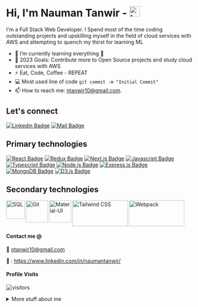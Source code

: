 # Hi, I'm Nauman Tanwir - <img src="https://user-images.githubusercontent.com/1303154/88677602-1635ba80-d120-11ea-84d8-d263ba5fc3c0.gif" width="28px" height="28px" alt="hi">

I'm a Full Stack Web Developer. I Spend most of the time coding outstanding projects and upskilling myself in the field of cloud services with AWS and attempting to quench my thirst for learning ML

- 🌱 I’m currently learning everything 🤣
- 🥅 2023 Goals: Contribute more to Open Source projects and study cloud services with AWS
- ⚡ Eat, Code, Coffee - REPEAT
- :computer: Most used line of code `git commit -m "Initial Commit"`
- 📫 How to reach me: ntanwir10@gmail.com.

## Let's connect

[![Linkedin Badge](https://img.shields.io/badge/-Nauman_Tanwir-0e76a8?style=flat&labelColor=0e76a8&logo=linkedin&logoColor=white)](https://www.linkedin.com/in/naumantanwir/) [![Mail Badge](https://img.shields.io/badge/-ntanwir10-c0392b?style=flat&labelColor=c0392b&logo=gmail&logoColor=white)](mailto:ntanwir10@gmail.com)

## Primary technologies

[![React Badge](https://img.shields.io/badge/-React-61DBFB?style=for-the-badge&labelColor=black&logo=react&logoColor=61DBFB)](#)
[![Redux Badge](https://img.shields.io/badge/-redux-764ABC?style=for-the-badge&labelColor=black&logo=redux&logoColor=764ABC)](#)
[![Next.js Badge](https://img.shields.io/badge/-next.js-000000?style=for-the-badge&labelColor=white&logo=next.js&logoColor=000000)](#)
[![Javascript Badge](https://img.shields.io/badge/-Javascript-F0DB4F?style=for-the-badge&labelColor=black&logo=javascript&logoColor=F0DB4F)](#)
[![Typescript Badge](https://img.shields.io/badge/-Typescript-007acc?style=for-the-badge&labelColor=black&logo=typescript&logoColor=007acc)](#)
[![Node.js Badge](https://img.shields.io/badge/-Nodejs-3C873A?style=for-the-badge&labelColor=black&logo=node.js&logoColor=3C873A)](#)
[![Express.js Badge](https://img.shields.io/badge/-Expressjs-e535ab?style=for-the-badge&labelColor=black&logo=express&logoColor=e535ab)](#)
[![MongoDB Badge](https://img.shields.io/badge/-MongoDB-011E2B?style=for-the-badge&labelColor=white&logo=mongodb&logoColor=011E2B)](#)
[![D3.js Badge](https://img.shields.io/badge/-D3.js-F57F50?style=for-the-badge&labelColor=white&logo=D3.js&logoColor=F57F50)](#)

## Secondary technologies

<img align="left" alt="SQL" width="50px" src="https://upload.wikimedia.org/wikipedia/commons/thumb/b/b2/Database-mysql.svg/1448px-Database-mysql.svg.png"/>
<img align="left" alt="Git" width="60px" src="https://git-scm.com/images/logos/downloads/Git-Icon-1788C.png"/>
<img align="left" alt="Material-UI" width="60px" src="https://mui.com/static/logo.png"/>
<img align="left" alt="Tailwind CSS" width="150px" height="70px" src="https://raw.githubusercontent.com/tailwindlabs/tailwindcss/HEAD/.github/logo-dark.svg"/>
<img align="left" alt="Webpack" width="150px" height="70px" src="https://raw.githubusercontent.com/webpack/media/master/logo/logo-on-white-bg.png"/>


<br />
<br />
<br />
<br />

#### Contact me @

 :email: ntanwir10@gmail.com
 
 🔗 : https://www.linkedin.com/in/naumantanwir/ 

#### Profile Visits

![visitors](https://visitor-badge.glitch.me/badge?page_id=ntanwir10.visitor-badge)

<details>
<summary>
  More stuff about me
</summary>
<br >


#### Github Stats

![Nauman's github stats](https://github-readme-stats.vercel.app/api?username=ntanwir10&count_private=true&theme=tokyonight&hide=contribs,prs)

</details>
